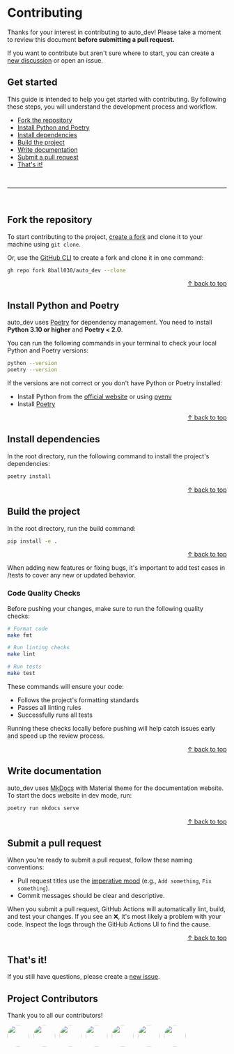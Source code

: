 # Contributing

Thanks for your interest in contributing to auto_dev! Please take a moment to review this document **before submitting a pull request.**

If you want to contribute but aren't sure where to start, you can create a [new discussion](https://github.com/8ball030/auto_dev/discussions) or open an issue.

## Get started

This guide is intended to help you get started with contributing. By following these steps, you will understand the development process and workflow.

- [Fork the repository](#fork-the-repository)
- [Install Python and Poetry](#install-python-and-poetry)
- [Install dependencies](#install-dependencies)
- [Build the project](#build-the-project)
- [Write documentation](#write-documentation)
- [Submit a pull request](#submit-a-pull-request)
- [That's it!](#thats-it)

<br>

---

<br>

## Fork the repository

To start contributing to the project, [create a fork](https://github.com/8ball030/auto_dev/fork) and clone it to your machine using `git clone`.

Or, use the [GitHub CLI](https://cli.github.com) to create a fork and clone it in one command:

```bash
gh repo fork 8ball030/auto_dev --clone
```

<div align="right">
  <a href="#get-started">&uarr; back to top</a></b>
</div>

## Install Python and Poetry

auto_dev uses [Poetry](https://python-poetry.org/) for dependency management. You need to install **Python 3.10 or higher** and **Poetry < 2.0**.

You can run the following commands in your terminal to check your local Python and Poetry versions:

```bash
python --version
poetry --version
```

If the versions are not correct or you don't have Python or Poetry installed:

- Install Python from the [official website](https://python.org) or using [pyenv](https://github.com/pyenv/pyenv)
- Install [Poetry](https://python-poetry.org/docs/#installation)

<div align="right">
  <a href="#get-started">&uarr; back to top</a></b>
</div>

## Install dependencies

In the root directory, run the following command to install the project's dependencies:

```bash
poetry install
```

<div align="right">
  <a href="#get-started">&uarr; back to top</a></b>
</div>

## Build the project

In the root directory, run the build command:

```bash
pip install -e .
```

<div align="right">
  <a href="#get-started">&uarr; back to top</a></b>
</div>


When adding new features or fixing bugs, it's important to add test cases in /tests to cover any new or updated behavior.

### Code Quality Checks

Before pushing your changes, make sure to run the following quality checks:

```bash
# Format code
make fmt

# Run linting checks
make lint

# Run tests
make test
```

These commands will ensure your code:
- Follows the project's formatting standards
- Passes all linting rules
- Successfully runs all tests

Running these checks locally before pushing will help catch issues early and speed up the review process.

<div align="right">
  <a href="#get-started">&uarr; back to top</a></b>
</div>

## Write documentation

auto_dev uses [MkDocs](https://www.mkdocs.org/) with Material theme for the documentation website. To start the docs website in dev mode, run:

```bash
poetry run mkdocs serve
```

<div align="right">
  <a href="#get-started">&uarr; back to top</a></b>
</div>

## Submit a pull request

When you're ready to submit a pull request, follow these naming conventions:

- Pull request titles use the [imperative mood](https://en.wikipedia.org/wiki/Imperative_mood) (e.g., `Add something`, `Fix something`).
- Commit messages should be clear and descriptive.

When you submit a pull request, GitHub Actions will automatically lint, build, and test your changes. If you see an ❌, it's most likely a problem with your code. Inspect the logs through the GitHub Actions UI to find the cause.

<div align="right">
  <a href="#get-started">&uarr; back to top</a></b>
</div>

## That's it!

If you still have questions, please create a [new issue](https://github.com/8ball030/auto_dev/issues).


## Project Contributors

Thank you to all our contributors!

<div style='display: flex; flex-wrap: wrap; gap: 10px;'>
<a href="https://github.com/8ball030" title="8ball030 - 718 contributions" target="_blank">
  <img src="https://avatars.githubusercontent.com/u/35799987?v=4" width="50" height="50" style="border-radius: 50%;">
</a><a href="https://github.com/xiuxiuxar" title="xiuxiuxar - 183 contributions" target="_blank">
  <img src="https://avatars.githubusercontent.com/u/174127740?v=4" width="50" height="50" style="border-radius: 50%;">
</a><a href="https://github.com/Karrenbelt" title="Karrenbelt - 160 contributions" target="_blank">
  <img src="https://avatars.githubusercontent.com/u/16686216?v=4" width="50" height="50" style="border-radius: 50%;">
</a><a href="https://github.com/kevoconnell" title="kevoconnell - 72 contributions" target="_blank">
  <img src="https://avatars.githubusercontent.com/u/17347501?v=4" width="50" height="50" style="border-radius: 50%;">
</a><a href="https://github.com/apps/dependabot" title="dependabot[bot] - 22 contributions" target="_blank">
  <img src="https://avatars.githubusercontent.com/in/29110?v=4" width="50" height="50" style="border-radius: 50%;">
</a><a href="https://github.com/wakamex" title="wakamex - 20 contributions" target="_blank">
  <img src="https://avatars.githubusercontent.com/u/16990562?v=4" width="50" height="50" style="border-radius: 50%;">
</a><a href="https://github.com/apps/github-actions" title="github-actions[bot] - 12 contributions" target="_blank">
  <img src="https://avatars.githubusercontent.com/in/15368?v=4" width="50" height="50" style="border-radius: 50%;">
</a>
</div>